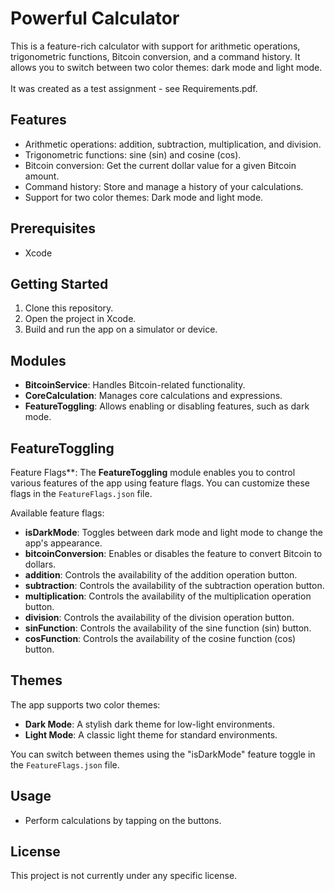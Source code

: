 # Powerful Calculator

This is a feature-rich calculator with support for arithmetic operations, trigonometric functions, Bitcoin conversion, and a command history. It allows you to switch between two color themes: dark mode and light mode.\
\
It was created as a test assignment - see Requirements.pdf.

## Features
- Arithmetic operations: addition, subtraction, multiplication, and division.
- Trigonometric functions: sine (sin) and cosine (cos).
- Bitcoin conversion: Get the current dollar value for a given Bitcoin amount.
- Command history: Store and manage a history of your calculations.
- Support for two color themes: Dark mode and light mode.

## Prerequisites
- Xcode

## Getting Started
1. Clone this repository.
2. Open the project in Xcode.
3. Build and run the app on a simulator or device.

## Modules
- **BitcoinService**: Handles Bitcoin-related functionality.
- **CoreCalculation**: Manages core calculations and expressions.
- **FeatureToggling**: Allows enabling or disabling features, such as dark mode.

## FeatureToggling
  Feature Flags**: The **FeatureToggling** module enables you to control various features of the app using feature flags. You can customize these flags in the `FeatureFlags.json` file.
  
  Available feature flags:
  - **isDarkMode**: Toggles between dark mode and light mode to change the app's appearance.
  - **bitcoinConversion**: Enables or disables the feature to convert Bitcoin to dollars.
  - **addition**: Controls the availability of the addition operation button.
  - **subtraction**: Controls the availability of the subtraction operation button.
  - **multiplication**: Controls the availability of the multiplication operation button.
  - **division**: Controls the availability of the division operation button.
  - **sinFunction**: Controls the availability of the sine function (sin) button.
  - **cosFunction**: Controls the availability of the cosine function (cos) button.

## Themes
The app supports two color themes:
- **Dark Mode**: A stylish dark theme for low-light environments.
- **Light Mode**: A classic light theme for standard environments.

You can switch between themes using the "isDarkMode" feature toggle in the `FeatureFlags.json` file.

## Usage
- Perform calculations by tapping on the buttons.

## License
This project is not currently under any specific license.

